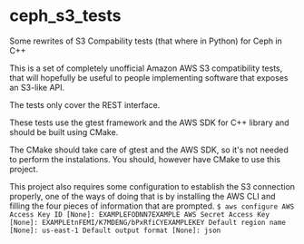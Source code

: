 # ceph_s3_tests
Some rewrites of S3 Compability tests (that where in Python) for Ceph in C++

This is a set of completely unofficial Amazon AWS S3 compatibility tests, that will hopefully be useful to people implementing software that exposes an S3-like API.

The tests only cover the REST interface.

These tests use the gtest framework and the AWS SDK for C++ library and should be built using CMake.

The CMake should take care of gtest and the AWS SDK, so it's not needed to perform the instalations. You should, however have CMake to use this project.

This project also requires some configuration to establish the S3 connection properly, one of the ways of doing that is by installing the AWS CLI and filling the four pieces of information that are prompted.
`$ aws configure
AWS Access Key ID [None]: EXAMPLEFODNN7EXAMPLE
AWS Secret Access Key [None]: EXAMPLEtnFEMI/K7MDENG/bPxRfiCYEXAMPLEKEY
Default region name [None]: us-east-1
Default output format [None]: json`


